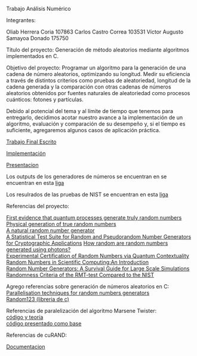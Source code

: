 Trabajo Análisis Numérico

Integrantes:

Oliab Herrera Coria 107863
Carlos Castro Correa 103531
Víctor Augusto Samayoa Donado 175750

Título del proyecto: 
Generación de método aleatorios mediante algoritmos implementados en C.

Objetivo del proyecto: 
Programar un algoritmo para la generación de una cadena de número aleatorios, optimizando  su longitud. Medir su eficiencia a través de distintos criterios como pruebas de aleatoriedad, longitud de la cadena generada y la comparación con otras cadenas de números aleatorios obtenidos por fuentes naturales de aleatoriedad como procesos cuánticos: fotones y partículas. 

Debido al potencial del tema y al límite de tiempo que tenemos para entregarlo, decidimos acotar  nuestro avance a la implementación de un algoritmo, evaluación y comparación de su desempeño y, si el tiempo es suficiente, agregaremos algunos casos de aplicación práctica.

[Trabajo Final Escrito](https://drive.google.com/open?id=1W9ZeMvQiRDKzUcIJX5GjNE5034ajM_Je)  

[Implementación](https://github.com/oliab/analisis-numerico-computo-cientifico/tree/mno-2018-1/proyecto_final/proyectos/equipos/equipo_12/avance_30_05_18/Codigo)  

[Presentacion](https://drive.google.com/open?id=1I3YLhxO2SEveO8PLjLq0bXVdAqNChlUh)  


Los outputs de los generadores de números se encuentran en se encuentran en esta [liga](https://drive.google.com/open?id=160P8Rv0qCESNVFGC8hHb2SAVGL0gzdrmGLv7gWLbAbY)  


Los resulrados de las pruebas de NIST se encuentran en esta [liga](https://drive.google.com/open?id=1RWKqmWjgXfO5nVA6RdBrtdi6QDDzjhMi)  


Referencias del proyecto:

[First evidence that quantum processes generate truly random numbers](https://www.technologyreview.com/s/418445/first-evidence-that-quantum-processes-generate-truly-random-numbers/)    
[Physical generation of true random numbers](http://spie.org/newsroom/1698-the-physical-generation-of-true-random-numbers?SSO=1)  
[A natural random number generator](https://www.jstor.org/stable/1403789?seq=1#page_scan_tab_contents)  
[A Statistical Test Suite for Random and Pseudorandom Number Generators for Cryptographic Applications](https://drive.google.com/file/d/1fK1bZdFn-54UFPEcSqmK_HLUkNKs6PYq/view?usp=sharing) 
[How random are random numbers generated using photons?](https://drive.google.com/file/d/1IEET1OyJZUHnxMIlTDFxZ5Ze7xwO6psU/view?usp=sharing)  
[Experimental Certification of Random Numbers via Quantum Contextuality](https://drive.google.com/file/d/1B0weDqK0e9lf42qsYG8lSKes45bgWXSR/view?usp=sharing)  
[Random Numbers in Scientific Computing:An Introduction](https://drive.google.com/file/d/18KJhCW6M_xOX4a3m426qALqDOFoW2z-a/view?usp=sharing)  
[Random Number Generators: A Survival Guide for Large Scale Simulations](https://drive.google.com/file/d/1dvK-WCaEfB9cUOSLe-sDuGnNwh72d3Cd/view?usp=sharing)  
[Randomness Criteria of the RMT-test Compared to the NIST](https://drive.google.com/file/d/1ZRB5hHGVeSQ-3d9ud57LgWpMJw8DTOtB/view?usp=sharing)    
  

Agrego referencias sobre generación de números aleatorios en C:  
[Parallelisation techniques for random numbers generators](https://www.nag.co.uk/IndustryArticles/gpu_gems_article.pdf)    
[Random123 (libreria de c)](https://www.deshawresearch.com/resources_random123.html )   

Referencias de paralelización del algoritmo Marsene Twister:  
[código y teoría](https://www.nag.co.uk/IndustryArticles/gpu_gems_article.pdf)  
[código presentado como base](http://www.math.sci.hiroshima-u.ac.jp/~m-mat/MT/VERSIONS/C-LANG/deifik.c)

Referencias de cuRAND:

[Documentacion](https://docs.nvidia.com/cuda/curand/index.html)

